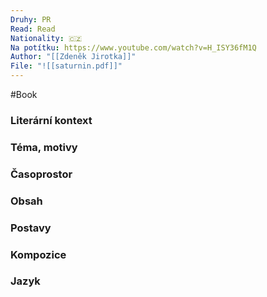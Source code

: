 ```yaml
---
Druhy: PR
Read: Read
Nationality: 🇨🇿
Na potítku: https://www.youtube.com/watch?v=H_ISY36fM1Q
Author: "[[Zdeněk Jirotka]]"
File: "![[saturnin.pdf]]"
---
```

#Book
### Literární kontext
### Téma, motivy
### Časoprostor
### Obsah
### Postavy
### Kompozice
### Jazyk